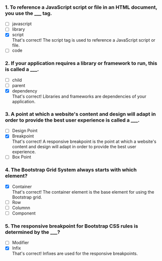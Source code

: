 ### 1. To reference a JavaScript script or file in an HTML document, you use the \_\_\_ tag.

- [ ] javascript
- [ ] library
- [x] script <br>
      That's correct! The script tag is used to reference a JavaScript script or file.
- [ ] code

### 2. If your application requires a library or framework to run, this is called a \_\_\_.

- [ ] child
- [ ] parent
- [x] dependency <br>
      That's correct! Libraries and frameworks are dependencies of your application.

### 3. A point at which a website's content and design will adapt in order to provide the best user experience is called a \_\_\_.

- [ ] Design Point
- [x] Breakpoint <br>
      That's correct! A responsive breakpoint is the point at which a website's content and design will adapt in order to provide the best user experience.
- [ ] Box Point

### 4. The Bootstrap Grid System always starts with which element?

- [x] Container <br>
      That's correct! The container element is the base element for using the Bootstrap grid.
- [ ] Row
- [ ] Columnn
- [ ] Component

### 5. The responsive breakpoint for Bootstrap CSS rules is determined by the \_\_\_?

- [ ] Modifier
- [x] Infix <br>
      That's correct! Infixes are used for the responsive breakpoints.
